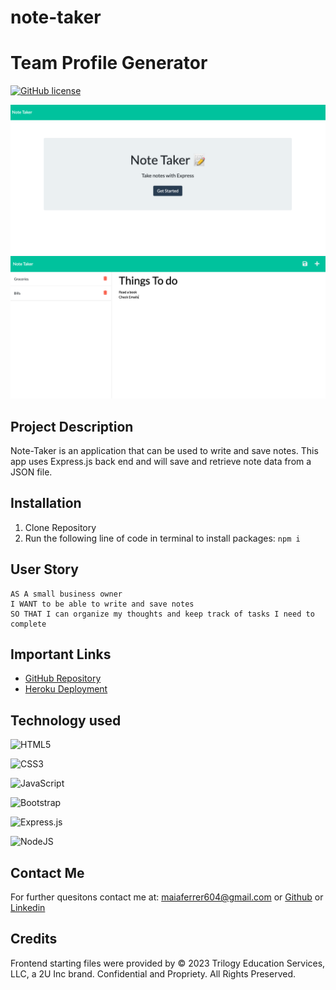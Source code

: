 # note-taker
# Team Profile Generator
[![GitHub license](https://img.shields.io/github/license/Naereen/StrapDown.js.svg)](https://github.com/Naereen/StrapDown.js/blob/master/LICENSE)

![Landing Page](./media/Landing.png)
![Notes Page](./media/Notes.png)

## Project Description
Note-Taker is an application that can be used to write and save notes. This app uses Express.js back end and will save and retrieve note data from a JSON file. 



## Installation
1. Clone Repository
2. Run the following line of code in terminal to install packages:
`npm i`

## User Story
```
AS A small business owner
I WANT to be able to write and save notes
SO THAT I can organize my thoughts and keep track of tasks I need to complete

```

## Important Links

- [GitHub Repository](https://github.com/maiaferrer/team-profile-generator)
- [Heroku Deployment](https://maiaferrer-note-taker.herokuapp.com/)


## Technology used
![HTML5](https://img.shields.io/badge/html5-%23E34F26.svg?style=for-the-badge&logo=html5&logoColor=white)

![CSS3](https://img.shields.io/badge/css3-%231572B6.svg?style=for-the-badge&logo=css3&logoColor=white)

![JavaScript](https://img.shields.io/badge/javascript-%23323330.svg?style=for-the-badge&logo=javascript&logoColor=%23F7DF1E)

![Bootstrap](https://img.shields.io/badge/bootstrap-%23563D7C.svg?style=for-the-badge&logo=bootstrap&logoColor=white)

![Express.js](https://img.shields.io/badge/express.js-%23404d59.svg?style=for-the-badge&logo=express&logoColor=%2361DAFB)

![NodeJS](https://img.shields.io/badge/node.js-6DA55F?style=for-the-badge&logo=node.js&logoColor=white)

## Contact Me

For further quesitons contact me at: maiaferrer604@gmail.com or
[Github](https://github.com/maiaferrer) or
[Linkedin](https://www.linkedin.com/in/maia-f-2b7aa710a)

## Credits

Frontend starting files were provided by © 2023 Trilogy Education Services, LLC, a 2U Inc brand. Confidential and Propriety. All Rights Preserved. 
